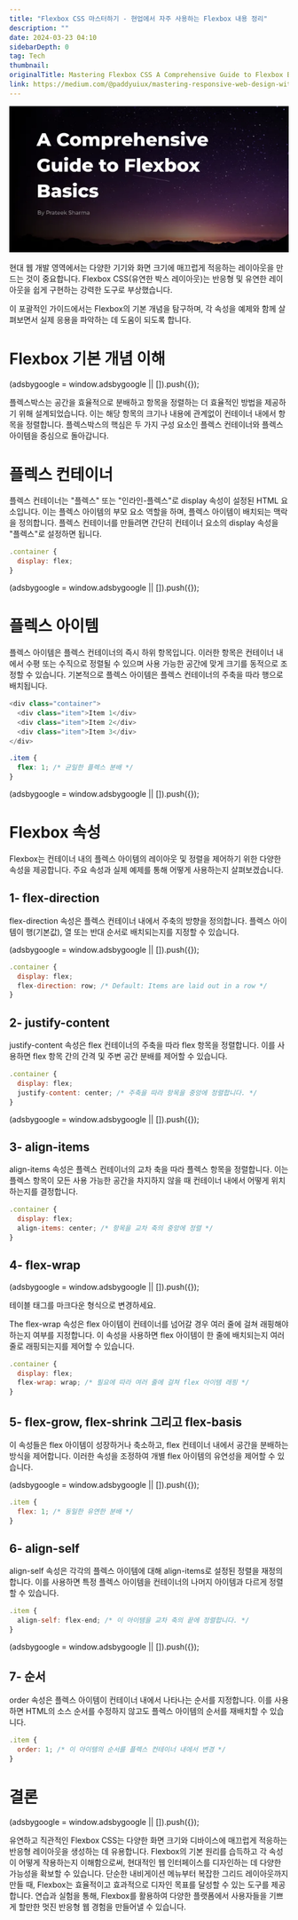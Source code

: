 ```yaml
---
title: "Flexbox CSS 마스터하기 - 현업에서 자주 사용하는 Flexbox 내용 정리"
description: ""
date: 2024-03-23 04:10
sidebarDepth: 0
tag: Tech
thumbnail:
originalTitle: Mastering Flexbox CSS A Comprehensive Guide to Flexbox Basics
link: https://medium.com/@paddyuiux/mastering-responsive-web-design-with-flexbox-css-f27190c86bdc
---
```


![Flexbox](./img/Mastering-Flexbox-CSS-:-A-Comprehensive-Guide-to-Flexbox-Basics_0.png)

현대 웹 개발 영역에서는 다양한 기기와 화면 크기에 매끄럽게 적응하는 레이아웃을 만드는 것이 중요합니다. Flexbox CSS(유연한 박스 레이아웃)는 반응형 및 유연한 레이아웃을 쉽게 구현하는 강력한 도구로 부상했습니다.

이 포괄적인 가이드에서는 Flexbox의 기본 개념을 탐구하며, 각 속성을 예제와 함께 살펴보면서 실제 응용을 파악하는 데 도움이 되도록 합니다.

# Flexbox 기본 개념 이해

<!-- ui-log 수평형 -->

<ins class="adsbygoogle"
      style="display:block"
      data-ad-client="ca-pub-4877378276818686"
      data-ad-slot="9743150776"
      data-ad-format="auto"
      data-full-width-responsive="true"></ins>
<component is="script">
(adsbygoogle = window.adsbygoogle || []).push({});
</component>

플렉스박스는 공간을 효율적으로 분배하고 항목을 정렬하는 더 효율적인 방법을 제공하기 위해 설계되었습니다. 이는 해당 항목의 크기나 내용에 관계없이 컨테이너 내에서 항목을 정렬합니다. 플렉스박스의 핵심은 두 가지 구성 요소인 플렉스 컨테이너와 플렉스 아이템을 중심으로 돌아갑니다.

# 플렉스 컨테이너

플렉스 컨테이너는 "플렉스" 또는 "인라인-플렉스"로 display 속성이 설정된 HTML 요소입니다. 이는 플렉스 아이템의 부모 요소 역할을 하며, 플렉스 아이템이 배치되는 맥락을 정의합니다. 플렉스 컨테이너를 만들려면 간단히 컨테이너 요소의 display 속성을 "플렉스"로 설정하면 됩니다.

```js
.container {
  display: flex;
}
```

<!-- ui-log 수평형 -->

<ins class="adsbygoogle"
      style="display:block"
      data-ad-client="ca-pub-4877378276818686"
      data-ad-slot="9743150776"
      data-ad-format="auto"
      data-full-width-responsive="true"></ins>
<component is="script">
(adsbygoogle = window.adsbygoogle || []).push({});
</component>

# 플렉스 아이템

플렉스 아이템은 플렉스 컨테이너의 즉시 하위 항목입니다. 이러한 항목은 컨테이너 내에서 수평 또는 수직으로 정렬될 수 있으며 사용 가능한 공간에 맞게 크기를 동적으로 조정할 수 있습니다. 기본적으로 플렉스 아이템은 플렉스 컨테이너의 주축을 따라 행으로 배치됩니다.

```js
<div class="container">
  <div class="item">Item 1</div>
  <div class="item">Item 2</div>
  <div class="item">Item 3</div>
</div>
```

```css
.item {
  flex: 1; /* 균일한 플렉스 분배 */
}
```

<!-- ui-log 수평형 -->

<ins class="adsbygoogle"
      style="display:block"
      data-ad-client="ca-pub-4877378276818686"
      data-ad-slot="9743150776"
      data-ad-format="auto"
      data-full-width-responsive="true"></ins>
<component is="script">
(adsbygoogle = window.adsbygoogle || []).push({});
</component>

# Flexbox 속성

Flexbox는 컨테이너 내의 플렉스 아이템의 레이아웃 및 정렬을 제어하기 위한 다양한 속성을 제공합니다. 주요 속성과 실제 예제를 통해 어떻게 사용하는지 살펴보겠습니다.

## 1- flex-direction

flex-direction 속성은 플렉스 컨테이너 내에서 주축의 방향을 정의합니다. 플렉스 아이템이 행(기본값), 열 또는 반대 순서로 배치되는지를 지정할 수 있습니다.

<!-- ui-log 수평형 -->

<ins class="adsbygoogle"
      style="display:block"
      data-ad-client="ca-pub-4877378276818686"
      data-ad-slot="9743150776"
      data-ad-format="auto"
      data-full-width-responsive="true"></ins>
<component is="script">
(adsbygoogle = window.adsbygoogle || []).push({});
</component>

```js
.container {
  display: flex;
  flex-direction: row; /* Default: Items are laid out in a row */
}
```

## 2- justify-content

justify-content 속성은 flex 컨테이너의 주축을 따라 flex 항목을 정렬합니다. 이를 사용하면 flex 항목 간의 간격 및 주변 공간 분배를 제어할 수 있습니다.

```js
.container {
  display: flex;
  justify-content: center; /* 주축을 따라 항목을 중앙에 정렬합니다. */
}
```

<!-- ui-log 수평형 -->

<ins class="adsbygoogle"
      style="display:block"
      data-ad-client="ca-pub-4877378276818686"
      data-ad-slot="9743150776"
      data-ad-format="auto"
      data-full-width-responsive="true"></ins>
<component is="script">
(adsbygoogle = window.adsbygoogle || []).push({});
</component>

## 3- align-items

align-items 속성은 플렉스 컨테이너의 교차 축을 따라 플렉스 항목을 정렬합니다. 이는 플렉스 항목이 모든 사용 가능한 공간을 차지하지 않을 때 컨테이너 내에서 어떻게 위치하는지를 결정합니다.

```js
.container {
  display: flex;
  align-items: center; /* 항목을 교차 축의 중앙에 정렬 */
}
```

## 4- flex-wrap

<!-- ui-log 수평형 -->

<ins class="adsbygoogle"
      style="display:block"
      data-ad-client="ca-pub-4877378276818686"
      data-ad-slot="9743150776"
      data-ad-format="auto"
      data-full-width-responsive="true"></ins>
<component is="script">
(adsbygoogle = window.adsbygoogle || []).push({});
</component>

테이블 태그를 마크다운 형식으로 변경하세요.

The flex-wrap 속성은 flex 아이템이 컨테이너를 넘어갈 경우 여러 줄에 걸쳐 래핑해야 하는지 여부를 지정합니다. 이 속성을 사용하면 flex 아이템이 한 줄에 배치되는지 여러 줄로 래핑되는지를 제어할 수 있습니다.

```js
.container {
  display: flex;
  flex-wrap: wrap; /* 필요에 따라 여러 줄에 걸쳐 flex 아이템 래핑 */
}
```

## 5- flex-grow, flex-shrink 그리고 flex-basis

이 속성들은 flex 아이템이 성장하거나 축소하고, flex 컨테이너 내에서 공간을 분배하는 방식을 제어합니다. 이러한 속성을 조정하여 개별 flex 아이템의 유연성을 제어할 수 있습니다.

<!-- ui-log 수평형 -->

<ins class="adsbygoogle"
      style="display:block"
      data-ad-client="ca-pub-4877378276818686"
      data-ad-slot="9743150776"
      data-ad-format="auto"
      data-full-width-responsive="true"></ins>
<component is="script">
(adsbygoogle = window.adsbygoogle || []).push({});
</component>

```js
.item {
  flex: 1; /* 동일한 유연한 분배 */
}
```

## 6- align-self

align-self 속성은 각각의 플렉스 아이템에 대해 align-items로 설정된 정렬을 재정의합니다. 이를 사용하면 특정 플렉스 아이템을 컨테이너의 나머지 아이템과 다르게 정렬할 수 있습니다.

```js
.item {
  align-self: flex-end; /* 이 아이템을 교차 축의 끝에 정렬합니다. */
}
```

<!-- ui-log 수평형 -->

<ins class="adsbygoogle"
      style="display:block"
      data-ad-client="ca-pub-4877378276818686"
      data-ad-slot="9743150776"
      data-ad-format="auto"
      data-full-width-responsive="true"></ins>
<component is="script">
(adsbygoogle = window.adsbygoogle || []).push({});
</component>

## 7- 순서

order 속성은 플렉스 아이템이 컨테이너 내에서 나타나는 순서를 지정합니다. 이를 사용하면 HTML의 소스 순서를 수정하지 않고도 플렉스 아이템의 순서를 재배치할 수 있습니다.

```js
.item {
  order: 1; /* 이 아이템의 순서를 플렉스 컨테이너 내에서 변경 */
}
```

# 결론

<!-- ui-log 수평형 -->

<ins class="adsbygoogle"
      style="display:block"
      data-ad-client="ca-pub-4877378276818686"
      data-ad-slot="9743150776"
      data-ad-format="auto"
      data-full-width-responsive="true"></ins>
<component is="script">
(adsbygoogle = window.adsbygoogle || []).push({});
</component>

유연하고 직관적인 Flexbox CSS는 다양한 화면 크기와 디바이스에 매끄럽게 적응하는 반응형 레이아웃을 생성하는 데 유용합니다. Flexbox의 기본 원리를 습득하고 각 속성이 어떻게 작용하는지 이해함으로써, 현대적인 웹 인터페이스를 디자인하는 데 다양한 가능성을 확보할 수 있습니다. 단순한 내비게이션 메뉴부터 복잡한 그리드 레이아웃까지 만들 때, Flexbox는 효율적이고 효과적으로 디자인 목표를 달성할 수 있는 도구를 제공합니다. 연습과 실험을 통해, Flexbox를 활용하여 다양한 플랫폼에서 사용자들을 기쁘게 할만한 멋진 반응형 웹 경험을 만들어낼 수 있습니다.
